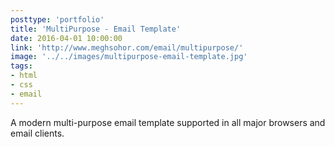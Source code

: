```yaml
---
posttype: 'portfolio'
title: 'MultiPurpose - Email Template'
date: 2016-04-01 10:00:00
link: 'http://www.meghsohor.com/email/multipurpose/'
image: '../../images/multipurpose-email-template.jpg'
tags:
- html
- css
- email
---
```


A modern multi-purpose email template supported in all major browsers and email clients.